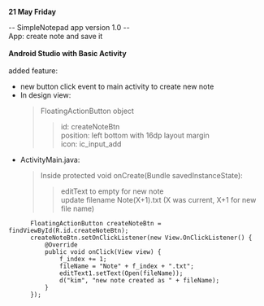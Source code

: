 **21 May Friday**  

-- SimpleNotepad app version 1.0 --  
App: create note and save it  
<br>
**Android Studio with Basic Activity**  
<Br>
added feature:  
  - new button click event to main activity to create new note
  - In design view:  
       > FloatingActionButton object   
       > > id: createNoteBtn  
       > > position: left bottom with 16dp layout margin  
       > > icon: ic_input_add  
  - ActivityMain.java:  
       > Inside protected void onCreate(Bundle savedInstanceState):     
       > > editText to empty for new note  
       > > update filename Note(X+1).txt (X was current, X+1 for new file name)  
  ```
        FloatingActionButton createNoteBtn = findViewById(R.id.createNoteBtn);
        createNoteBtn.setOnClickListener(new View.OnClickListener() {
            @Override
            public void onClick(View view) {
                f_index += 1;
                fileName = "Note" + f_index + ".txt";
                editText1.setText(Open(fileName));
                d("kim", "new note created as " + fileName);
            }
        });
   ```
        
  








